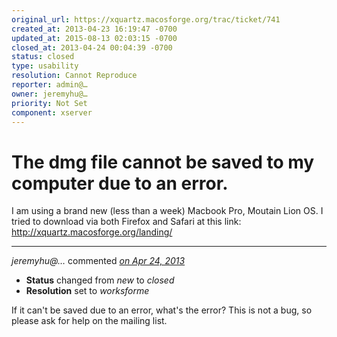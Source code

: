 ```yaml
---
original_url: https://xquartz.macosforge.org/trac/ticket/741
created_at: 2013-04-23 16:19:47 -0700
updated_at: 2015-08-13 02:03:15 -0700
closed_at: 2013-04-24 00:04:39 -0700
status: closed
type: usability
resolution: Cannot Reproduce
reporter: admin@…
owner: jeremyhu@…
priority: Not Set
component: xserver
---
```


The dmg file cannot be saved to my computer due to an error.
============================================================


I am using a brand new (less than a week) Macbook Pro, Moutain Lion OS. I tried to download via both Firefox and Safari at this link: <http://xquartz.macosforge.org/landing/>



---

*jeremyhu@…* commented *[on Apr 24, 2013](https://xquartz.macosforge.org/trac/ticket/741#comment:1 "April 24, 2013 at 12:04 AM PDT")*

-   **Status** changed from *new* to *closed*
-   **Resolution** set to *worksforme*

If it can't be saved due to an error, what's the error? This is not a bug, so please ask for help on the mailing list.



